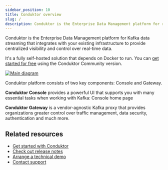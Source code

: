 ```yaml
---
sidebar_position: 10
title: Conduktor overview
slug: /
description: Conduktor is the Enterprise Data Management platform for real-time data streaming
---
```


Conduktor is the Enterprise Data Management platform for Kafka data streaming that integrates with your existing infrastructure to provide centralized visibility and control over real-time data.

It's a fully self-hosted solution that depends on Docker to run. You can [get started for free](https://www.conduktor.io/get-started) using the Conduktor Community version.

<a href="https://framerusercontent.com/images/meFtLvvuqKtvLTZJuKgIV8xMI.png" target="_blank" rel="noopener">
  <img src="https://framerusercontent.com/images/meFtLvvuqKtvLTZJuKgIV8xMI.png" alt="Main diagram" style={{maxWidth: '100%'}} style={{paddingTop: '10px'}} />
</a>

Conduktor platform consists of two key components: Console and Gateway.

**Conduktor Console** provides a powerful UI that supports you with many essential tasks when working with Kafka:
Console home page

**Conduktor Gateway** is a vendor-agnostic Kafka proxy that provides organizations greater control over traffic management, data security, authentication and much more.

## Related resources

- [Get started with Conduktor](/get-started/get-started.md)
- [Check out release notes](https://conduktor.io/changelog)
- [Arrange a technical demo](https://www.conduktor.io/contact/demo)
- [Contact support](https://www.conduktor.io/contact/support)
